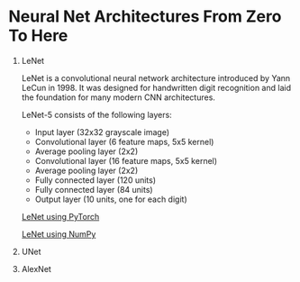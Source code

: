 # Neural Net Architectures From Zero To Here

1. LeNet

    LeNet is a convolutional neural network architecture introduced by Yann LeCun in 1998. It was designed for handwritten digit recognition and laid the foundation for many modern CNN architectures.

    LeNet-5 consists of the following layers:

    - Input layer (32x32 grayscale image)
    - Convolutional layer (6 feature maps, 5x5 kernel)
    - Average pooling layer (2x2)
    - Convolutional layer (16 feature maps, 5x5 kernel)
    - Average pooling layer (2x2)
    - Fully connected layer (120 units)
    - Fully connected layer (84 units)
    - Output layer (10 units, one for each digit)

    [LeNet using PyTorch](https://github.com/conscioustahoe/neural-net-architectures-from-zero-to-hero/blob/main/lenet_pytorch.py)

    [LeNet using NumPy](https://github.com/conscioustahoe/neural-net-architectures-from-zero-to-hero/blob/main/lenet_numpy.py)

2. UNet

3. AlexNet